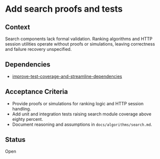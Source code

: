 # Add search proofs and tests

## Context
Search components lack formal validation. Ranking algorithms and HTTP session
utilities operate without proofs or simulations, leaving correctness and failure
recovery unspecified.

## Dependencies
- [improve-test-coverage-and-streamline-dependencies](archive/improve-test-coverage-and-streamline-dependencies.md)

## Acceptance Criteria
- Provide proofs or simulations for ranking logic and HTTP session handling.
- Add unit and integration tests raising search module coverage above eighty
  percent.
- Document reasoning and assumptions in `docs/algorithms/search.md`.

## Status
Open
